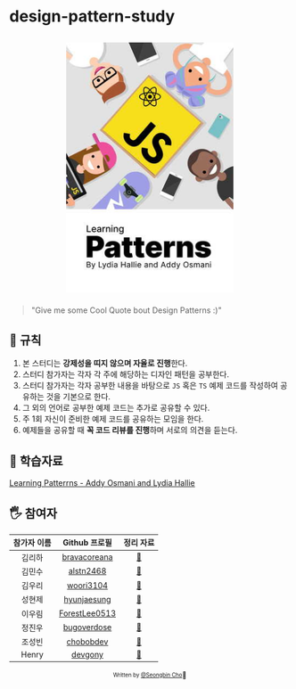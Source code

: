 # design-pattern-study

<h2 align="center">
  <img src="thumbnail.jpg" alt="Leaning Patterns" width="300">
</h2>

> "Give me some Cool Quote bout Design Patterns :)"

## 🚧 규칙

1. 본 스터디는 **강제성을 띠지 않으며 자율로 진행**한다.
2. 스터디 참가자는 각자 각 주에 해당하는 디자인 패턴을 공부한다.
3. 스터디 참가자는 각자 공부한 내용을 바탕으로 `JS` 혹은 `TS` 예제 코드를 작성하여 공유하는 것을 기본으로 한다.
4. 그 외의 언어로 공부한 예제 코드는 추가로 공유할 수 있다.
5. 주 1회 자신이 준비한 예제 코드를 공유하는 모임을 한다.
6. 예제들을 공유할 때 **꼭 코드 리뷰를 진행**하며 서로의 의견을 듣는다.

## 📝 학습자료
[Learning Patterrns - Addy Osmani and Lydia Hallie](https://www.patterns.dev/book/)
## 🖐 참여자

| 참가자 이름 |   Github 프로필  |  정리 자료  |
| :---------: | :-------------: | :-------------------: | 
| 김리하 | [bravacoreana](https://github3com/bravacoreana) | [:link:](bravacoreana/README.md) |
| 김민수 | [alstn2468](https://github.com/alstn2468) |  [:link:](alstn2468/README.md)  |
| 김우리 | [woori3104](https://github.com/woori3104) | [:link:](woori3104/README.md) |
| 성현제 | [hyunjaesung](https://github.com/hyunjaesung) | [:link:](stevy/README.md) |
| 이우림 | [ForestLee0513](https://github.com/ForestLee0513) | [:link:](ForestLee0513/README.md) |
| 정진우 | [bugoverdose](https://github.com/bugoverdose) | [:link:](bugoverdose/README.md) |
| 조성빈 | [chobobdev](https://github.com/chobobdev) | [:link:](chobobdev/README.md) |
| Henry | [devgony](https://github.com/devgony) | [:link:](henry/README.md) |


<div align="center">

<sub><sup>Written by <a href="https://github.com/chobobdev">@Seongbin Cho</a></sup></sub><small>🍕</small>

</div>

